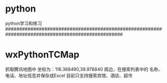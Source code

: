 # python
python学习和练习
##################################################################################################
# wxPythonTCMap
抓取腾讯地图中 坐标为：116.368490,39.978840 周边，在搜索列表中的 名称、电话、地址信息并保存成Excel
目前只支持搜索宾馆、酒店、超市

